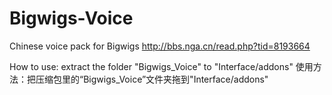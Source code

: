 # Bigwigs-Voice
Chinese voice pack for Bigwigs
http://bbs.nga.cn/read.php?tid=8193664

How to use: extract the folder "Bigwigs_Voice" to "Interface/addons"
使用方法：把压缩包里的“Bigwigs_Voice”文件夹拖到"Interface/addons"
